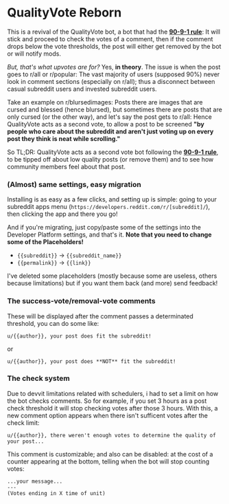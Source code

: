 # QualityVote Reborn

This is a revival of the QualityVote bot, a bot that had the **[90-9-1 rule](https://en.wikipedia.org/wiki/1%25_rule)**: It will stick and proceed to check the votes of a comment, then if the comment drops below the vote thresholds, the post will either get removed by the bot or will notify mods. 

*But, that's what upvotes are for?* Yes, **in theory**. The issue is when the post goes to r/all or r/popular: The vast majority of users (supposed 90%) never look in comment sections (especially on r/all); thus a disconnect between casual subreddit users and invested subreddit users.

Take an example on r/blursedimages: Posts there are images that are cursed and blessed (hence blursed), but sometimes there are posts that are only cursed (or the other way), and let's say the post gets to r/all: Hence QualityVote acts as a second vote, to allow a post to be screened **"by people who care about the subreddit and aren't just voting up on every post they think is neat while scrolling."**

So TL;DR: QualityVote acts as a second vote bot following the **[90-9-1 rule](https://en.wikipedia.org/wiki/1%25_rule)**, to be tipped off about low quality posts (or remove them) and to see how community members feel about that post.

### (Almost) same settings, easy migration

Installing is as easy as a few clicks, and setting up is simple: going to your subreddit apps menu (`https://developers.reddit.com/r/[subreddit]/`), then clicking the app and there you go!

And if you're migrating, just copy/paste some of the settings into the Developer Platform settings, and that's it. **Note that you need to change some of the Placeholders!**

- `{{subreddit}}` -> `{{subreddit_name}}`
- `{{permalink}}` -> `{{link}}`

I've deleted some placeholders (mostly because some are useless, others because limitations) but if you want them back (and more) send feedback!

### The success-vote/removal-vote comments

These will be displayed after the comment passes a determinated threshold, you can do some like:

```
u/{{author}}, your post does fit the subreddit!
```

or

```
u/{{author}}, your post does **NOT** fit the subreddit!
```

### The check system

Due to devvit limitations related with schedulers, i had to set a limit on how the bot checks comments. So for example, if you set 3 hours as a post check threshold it will stop checking votes after those 3 hours. With this, a new comment option appears when there isn't sufficent votes after the check limit:

```
u/{{author}}, there weren't enough votes to determine the quality of your post...
```

This comment is customizable; and also can be disabled: at the cost of a counter appearing at the bottom, telling when the bot will stop counting votes:

```
...your message...
---
(Votes ending in X time of unit)
```
